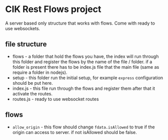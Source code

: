 # CIK Rest Flows project

A server based only structure that works with flows. 
Come with ready to use websockets.

## file structure

* flows - a folder that hold the flows you have, the index will run through this folder and register the flows by the name of the file / folder. if a folder is present there has to be index.js file that the main file (same as require a folder in nodejs).
* setup - this folder run the initial setup, for example `express` configuration should be put here.
* index.js - this file run through the flows and register them after that it activate the routes.
* routes.js - ready to use websocket routes

## flows

* `allow_origin` - this flow should change `fdata.isAllowed` to true if the origin can access to server. if not isAllowed should be false.